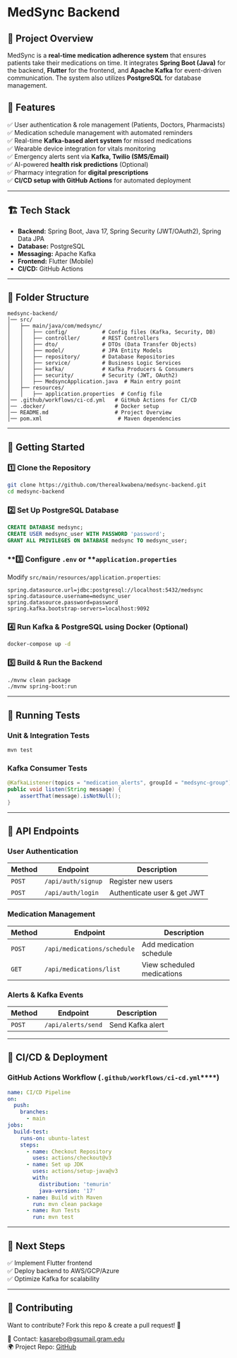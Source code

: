 # MedSync Backend

## 🚀 Project Overview

MedSync is a **real-time medication adherence system** that ensures patients take their medications on time. It integrates **Spring Boot (Java)** for the backend, **Flutter** for the frontend, and **Apache Kafka** for event-driven communication. The system also utilizes **PostgreSQL** for database management.

## 📌 Features

✅ User authentication & role management (Patients, Doctors, Pharmacists)\
✅ Medication schedule management with automated reminders\
✅ Real-time **Kafka-based alert system** for missed medications\
✅ Wearable device integration for vitals monitoring\
✅ Emergency alerts sent via **Kafka, Twilio (SMS/Email)**\
✅ AI-powered **health risk predictions** (Optional)\
✅ Pharmacy integration for **digital prescriptions**\
✅ **CI/CD setup with GitHub Actions** for automated deployment

---

## 🏗️ Tech Stack

- **Backend:** Spring Boot, Java 17, Spring Security (JWT/OAuth2), Spring Data JPA
- **Database:** PostgreSQL
- **Messaging:** Apache Kafka
- **Frontend:** Flutter (Mobile)
- **CI/CD:** GitHub Actions

---

## 📂 Folder Structure

```
medsync-backend/  
│── src/  
│   ├── main/java/com/medsync/  
│   │   ├── config/           # Config files (Kafka, Security, DB)  
│   │   ├── controller/       # REST Controllers  
│   │   ├── dto/              # DTOs (Data Transfer Objects)  
│   │   ├── model/            # JPA Entity Models  
│   │   ├── repository/       # Database Repositories  
│   │   ├── service/          # Business Logic Services  
│   │   ├── kafka/            # Kafka Producers & Consumers  
│   │   ├── security/         # Security (JWT, OAuth2)  
│   │   ├── MedsyncApplication.java  # Main entry point  
│   ├── resources/  
│   │   ├── application.properties  # Config file  
│── .github/workflows/ci-cd.yml   # GitHub Actions for CI/CD  
│── .docker/                      # Docker setup  
│── README.md                     # Project Overview  
│── pom.xml                        # Maven dependencies  
```

---

## 🚀 Getting Started

### **1️⃣ Clone the Repository**

```bash
git clone https://github.com/therealkwabena/medsync-backend.git
cd medsync-backend
```

### **2️⃣ Set Up PostgreSQL Database**

```sql
CREATE DATABASE medsync;
CREATE USER medsync_user WITH PASSWORD 'password';
GRANT ALL PRIVILEGES ON DATABASE medsync TO medsync_user;
```

### \*\*3️⃣ Configure ****`.env`**** or \*\***`application.properties`**

Modify `src/main/resources/application.properties`:

```properties
spring.datasource.url=jdbc:postgresql://localhost:5432/medsync
spring.datasource.username=medsync_user
spring.datasource.password=password
spring.kafka.bootstrap-servers=localhost:9092
```

### **4️⃣ Run Kafka & PostgreSQL using Docker (Optional)**

```bash
docker-compose up -d
```

### **5️⃣ Build & Run the Backend**

```bash
./mvnw clean package
./mvnw spring-boot:run
```

---

## 🧪 Running Tests

### **Unit & Integration Tests**

```bash
mvn test
```

### **Kafka Consumer Tests**

```java
@KafkaListener(topics = "medication_alerts", groupId = "medsync-group")
public void listen(String message) {
    assertThat(message).isNotNull();
}
```

---

## 📢 API Endpoints

### **User Authentication**

| Method | Endpoint           | Description                 |
| ------ | ------------------ | --------------------------- |
| `POST` | `/api/auth/signup` | Register new users          |
| `POST` | `/api/auth/login`  | Authenticate user & get JWT |

### **Medication Management**

| Method | Endpoint                    | Description                |
| ------ | --------------------------- | -------------------------- |
| `POST` | `/api/medications/schedule` | Add medication schedule    |
| `GET`  | `/api/medications/list`     | View scheduled medications |

### **Alerts & Kafka Events**

| Method | Endpoint           | Description      |
| ------ | ------------------ | ---------------- |
| `POST` | `/api/alerts/send` | Send Kafka alert |

---

## 🚀 CI/CD & Deployment

### **GitHub Actions Workflow (********`.github/workflows/ci-cd.yml`********\*\*\*\*)**

```yaml
name: CI/CD Pipeline
on:
  push:
    branches:
      - main
jobs:
  build-test:
    runs-on: ubuntu-latest
    steps:
      - name: Checkout Repository
        uses: actions/checkout@v3
      - name: Set up JDK
        uses: actions/setup-java@v3
        with:
          distribution: 'temurin'
          java-version: '17'
      - name: Build with Maven
        run: mvn clean package
      - name: Run Tests
        run: mvn test
```

---

## 🏁 Next Steps

✅ Implement Flutter frontend\
✅ Deploy backend to AWS/GCP/Azure\
✅ Optimize Kafka for scalability

---

## 🤝 Contributing

Want to contribute? Fork this repo & create a pull request! 🚀

📧 Contact: [kasarebo@gsumail.gram.edu](mailto\:kasarebo@gsumail.gram.edu)\
🌍 Project Repo: [GitHub](https://github.com/therealkwabena/medsync-backend)



